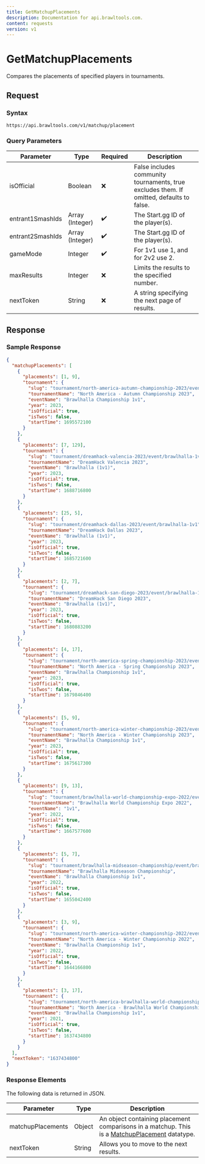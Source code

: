 ```yaml
---
title: GetMatchupPlacements
description: Documentation for api.brawltools.com.
content: requests
version: v1
---
```


# GetMatchupPlacements

Compares the placements of specified players in tournaments.

## Request

### Syntax

```url
https://api.brawltools.com/v1/matchup/placement
```

### Query Parameters

| Parameter        | Type            | Required | Description                                                  |
| ---------------- | --------------- | -------- | ------------------------------------------------------------ |
| isOfficial       | Boolean         | ❌        | False includes community tournaments, true excludes them. If omitted, defaults to false. |
| entrant1SmashIds | Array (Integer) | ✔️        | The Start.gg ID of the player(s).                            |
| entrant2SmashIds | Array (Integer) | ✔️        | The Start.gg ID of the player(s).                            |
| gameMode         | Integer         | ✔️        | For 1v1 use 1, and for 2v2 use 2.                            |
| maxResults       | Integer         | ❌        | Limits the results to the specified number.                  |
| nextToken        | String          | ❌        | A string specifying the next page of results.                |

## Response

### Sample Response

```json
{
  "matchupPlacements": [
    {
      "placements": [1, 9],
      "tournament": {
        "slug": "tournament/north-america-autumn-championship-2023/event/brawlhalla-championship-1v1",
        "tournamentName": "North America - Autumn Championship 2023",
        "eventName": "Brawlhalla Championship 1v1",
        "year": 2023,
        "isOfficial": true,
        "isTwos": false,
        "startTime": 1695572100
      }
    },
    {
      "placements": [7, 129],
      "tournament": {
        "slug": "tournament/dreamhack-valencia-2023/event/brawlhalla-1v1",
        "tournamentName": "DreamHack Valencia 2023",
        "eventName": "Brawlhalla (1v1)",
        "year": 2023,
        "isOfficial": true,
        "isTwos": false,
        "startTime": 1688716800
      }
    },
    {
      "placements": [25, 5],
      "tournament": {
        "slug": "tournament/dreamhack-dallas-2023/event/brawlhalla-1v1",
        "tournamentName": "DreamHack Dallas 2023",
        "eventName": "Brawlhalla (1v1)",
        "year": 2023,
        "isOfficial": true,
        "isTwos": false,
        "startTime": 1685721600
      }
    },
    {
      "placements": [2, 7],
      "tournament": {
        "slug": "tournament/dreamhack-san-diego-2023/event/brawlhalla-1v1",
        "tournamentName": "DreamHack San Diego 2023",
        "eventName": "Brawlhalla (1v1)",
        "year": 2023,
        "isOfficial": true,
        "isTwos": false,
        "startTime": 1680883200
      }
    },
    {
      "placements": [4, 17],
      "tournament": {
        "slug": "tournament/north-america-spring-championship-2023/event/brawlhalla-championship-1v1",
        "tournamentName": "North America - Spring Championship 2023",
        "eventName": "Brawlhalla Championship 1v1",
        "year": 2023,
        "isOfficial": true,
        "isTwos": false,
        "startTime": 1679846400
      }
    },
    {
      "placements": [5, 9],
      "tournament": {
        "slug": "tournament/north-america-winter-championship-2023/event/brawlhalla-championship-1v1",
        "tournamentName": "North America - Winter Championship 2023",
        "eventName": "Brawlhalla Championship 1v1",
        "year": 2023,
        "isOfficial": true,
        "isTwos": false,
        "startTime": 1675617300
      }
    },
    {
      "placements": [9, 13],
      "tournament": {
        "slug": "tournament/brawlhalla-world-championship-expo-2022/event/1v1",
        "tournamentName": "Brawlhalla World Championship Expo 2022",
        "eventName": "1v1",
        "year": 2022,
        "isOfficial": true,
        "isTwos": false,
        "startTime": 1667577600
      }
    },
    {
      "placements": [5, 7],
      "tournament": {
        "slug": "tournament/brawlhalla-midseason-championship/event/brawlhalla-championship-1v1",
        "tournamentName": "Brawlhalla Midseason Championship",
        "eventName": "Brawlhalla Championship 1v1",
        "year": 2022,
        "isOfficial": true,
        "isTwos": false,
        "startTime": 1655042400
      }
    },
    {
      "placements": [3, 9],
      "tournament": {
        "slug": "tournament/north-america-winter-championship-2022/event/brawlhalla-championship-1v1",
        "tournamentName": "North America - Winter Championship 2022",
        "eventName": "Brawlhalla Championship 1v1",
        "year": 2022,
        "isOfficial": true,
        "isTwos": false,
        "startTime": 1644166800
      }
    },
    {
      "placements": [3, 17],
      "tournament": {
        "slug": "tournament/north-america-brawlhalla-world-championship-2021/event/brawlhalla-championship-1v1",
        "tournamentName": "North America - Brawlhalla World Championship 2021",
        "eventName": "Brawlhalla Championship 1v1",
        "year": 2021,
        "isOfficial": true,
        "isTwos": false,
        "startTime": 1637434800
      }
    }
  ],
  "nextToken": "1637434800"
}
```

### Response Elements

The following data is returned in JSON.

| Parameter         | Type   | Description                                                                                                                                  |
| ----------------- | ------ | -------------------------------------------------------------------------------------------------------------------------------------------- |
| matchupPlacements | Object | An object containing placement comparisons in a matchup. This is a <a href="../../datatypes/matchupplacement">MatchupPlacement</a> datatype. |
| nextToken         | String | Allows you to move to the next results.                                                                                                      |
